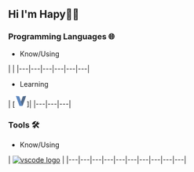 ## Hi I'm Hapy👋🏻

### Programming Languages 🌐

- Know/Using

| |
|---|---|---|---|---|---|

- Learning

| [<img src="https://raw.githubusercontent.com/github/explore/cfd26557025b2ccaa2d3d25f3e518e29ebea05c5/topics/v/v.png" alt="v logo" width="24">]|
|---|---|---|

### Tools 🛠️

- Know/Using

| [<img src="https://raw.githubusercontent.com/Delta456/Delta456/master/img/vscode.png" alt="vscode logo" width="24">](https://code.visualstudio.com/) |
|---|---|---|---|---|---|---|---|---|---|

<!--
**hapy0/hapy0** is a ✨ _special_ ✨ repository because its `README.md` (this file) appears on your GitHub profile.
